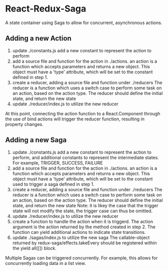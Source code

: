 # React-Redux-Saga

A state container using Saga to allow for concurrent, asynchronous actions.


## Adding a new Action

1. update ./constants.js
    add a new constant to represent the action to perform
2. add a source file and function for the action in ./actions.
    an action is a function which accepts parameters and returns a new object. This object must have a 'type' attribute, which will be set to the constant defined in step 1.
3. create a reducer, adding a source file and function under ./reducers
    The reducer is a function which uses a switch case to perform some task on an action, based on the action type.
    The reducer should define the initial state, and return the new state
4. update ./reducer/index.js to utilize the new reducer

At this point, connecting the action function to a React.Component through the use of bind actions will trigger the reducer function, resulting in property changes.

## Adding a new Saga

1. update ./constants.js
    add a new constant to represent the action to perform, and additional constants to represent the intermediate states. For example, TRIGGER, SUCCESS, FAILURE
2. add a source file and function for the action in ./actions.
    an action is a function which accepts parameters and returns a new object. This object must have a 'type' attribute, which will be set to the constant used to trigger a saga defined in step 1.
3. create a reducer, adding a source file and function under ./reducers
    The reducer is a function which uses a switch case to perform some task on an action, based on the action type.
    The reducer should define the initial state, and return the new state
    Note: it is likey the case that the trigger state will not modify the state, the trigger case can thus be omitted.
4. update ./reducer/index.js to utilize the new reducer
5. create a function to handle the action when it is triggerd.
   The action argument is the action returned by the method created in step 2. The function can yield additional actions to indicate state transitions.
6. update ./sagas/index.js to utilize the new saga
   The callable-object returned by redux-saga/effects.takeEvery should be registered within the yield all([]) block.

Multiple Sagas can be triggered concurrently.
For example, this allows for concurrently loading data in a list view.
